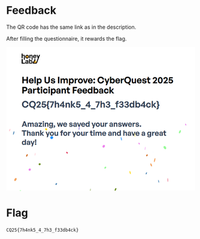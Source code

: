 # Feedback

The QR code has the same link as in the description.

After filling the questionnaire, it rewards the flag.

![](screenshots/1.png)

# Flag
`CQ25{7h4nk5_4_7h3_f33db4ck}`